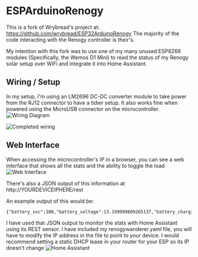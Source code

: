 # ESPArduinoRenogy

This is a fork of Wrybread's project at: https://github.com/wrybread/ESP32ArduinoRenogy
The majority of the code interacting with the Renogy controller is their's. 

My intention with this fork was to use one of my many unused ESP8266 modules (Specifically, the Wemos D1 Mini) to read the status of my Renogy solar setup over WiFi and integrate it into Home Assistant. 

## Wiring / Setup 
In my setup, I'm using an LM2696 DC-DC converter module to take power from the RJ12 connector to have a tidier setup. It also works fine when powered using the MicroUSB connector on the microcontroller.
![Wiring Diagram](https://i.imgur.com/4VDK7ai.png)

![Completed wiring](https://i.imgur.com/33c3uLC.jpg)

## Web Interface
When accessing the microcontroller's IP in a browser, you can see a web interface that shows all the stats and the ability to toggle the load
![Web Interface](https://i.imgur.com/3phXtOU.png)

There's also a JSON output of this information at http://YOURDEVICEIPHERE/rest

An example output of this would be:
```
{"battery_soc":100,"battery_voltage":13.199999809265137,"battery_charging_amps":0.15000000596046448,"battery_charging_watts":1.9800000190734863,"controller_temperature":27,"battery_temperature":0,"controller_temperatureF":80.5999984741211,"battery_temperatureF":32,"load_voltage":0,"load_amps":0,"load_watts":0,"load_status":false,"solar_panel_voltage":13.800000190734863,"solar_panel_amps":0.070000000298023224,"solar_panel_watts":1,"min_battery_voltage_today":0,"max_battery_voltage_today":13.199999809265137,"max_charging_amps_today":6.3000001907348633,"max_discharging_amps_today":3.7999999523162842,"max_charge_watts_today":79,"max_discharge_watts_today":2,"charge_amphours_today":14,"discharge_amphours_today":0,"charge_watthours_today":182,"discharge_watthours_today":13,"controller_uptime_days":0,"total_battery_overcharges":0,"total_battery_fullcharges":0,"last_update_time":3291357,"voltage_rating":0,"amp_rating":20,"discharge_amp_rating":0,"type":0,"controller_name":0,"software_version":"1768","hardware_version":"01280","serial_number":"049153"}
```
I have used that JSON output to monitor the stats with Home Assistant using its REST sensor. I have included my renogywanderer.yaml file, you will have to modify the IP address in the file to point to your device. I would recommend setting a static DHCP lease in your router for your ESP so its IP doesn't change
![Home Assistant](https://i.imgur.com/QjTWIST.png)
